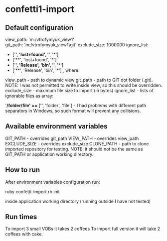 confetti1-import
================

Default configuration
---------------------
view_path: 'm:/vtrofymyuk_view1'  
git_path: 'm:/vtrofymyuk_view1\git'
exclude_size: 1000000
ignore_list:
  - ['**', 'lost+found', '**', '*']
  - ['**', 'lost+found', '*']
  - ['**', 'Release', 'bin', '**', '*']
  - ['**', 'Release', 'bin', '*'] , where:

view_path - path to dynamic view
git_path - path to GIT dot folder (.git). NOTE: I was not permitted to write inside view, so this should be overridden.
exclude_size - maximum file size to import (in bytes)
ignore_list - lists of ignorable files as array:

'**/folder/file' == ['**', 'folder', 'file'] - I had problems with different path separators in Windows, so such format will prevent any collisions.

Available environment variables
-------------------------------
GIT_PATH - overrides git_path
VIEW_PATH - overrides view_path 
EXCLUDE_SIZE - overrides exclude_size
CLONE_PATH - path to clone imported repository for testing. NOTE: it should not be the same as GIT_PATH or application working directory.

How to run
----------
After environment variables configuration run:

 ruby confetti-import.rb init

inside application working directory (running outside I have not tested)

Run times
---------
To import 3 small VOBs it takes 2 coffees
To import full version it will take 2 coffees with cake.
